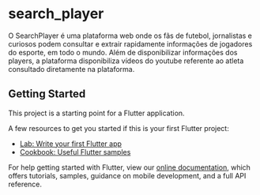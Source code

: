 # search_player

O SearchPlayer é uma plataforma web onde os fãs de futebol, jornalistas e curiosos podem consultar e extrair rapidamente informações de jogadores do esporte, em todo o mundo. Além de disponibilizar informações dos players, a plataforma disponibiliza vídeos do youtube referente ao atleta consultado diretamente na plataforma. 

## Getting Started

This project is a starting point for a Flutter application.

A few resources to get you started if this is your first Flutter project:

- [Lab: Write your first Flutter app](https://flutter.dev/docs/get-started/codelab)
- [Cookbook: Useful Flutter samples](https://flutter.dev/docs/cookbook)

For help getting started with Flutter, view our
[online documentation](https://flutter.dev/docs), which offers tutorials,
samples, guidance on mobile development, and a full API reference.
